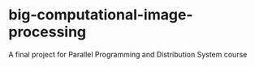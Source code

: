 # big-computational-image-processing
A final project for Parallel Programming and Distribution System course
